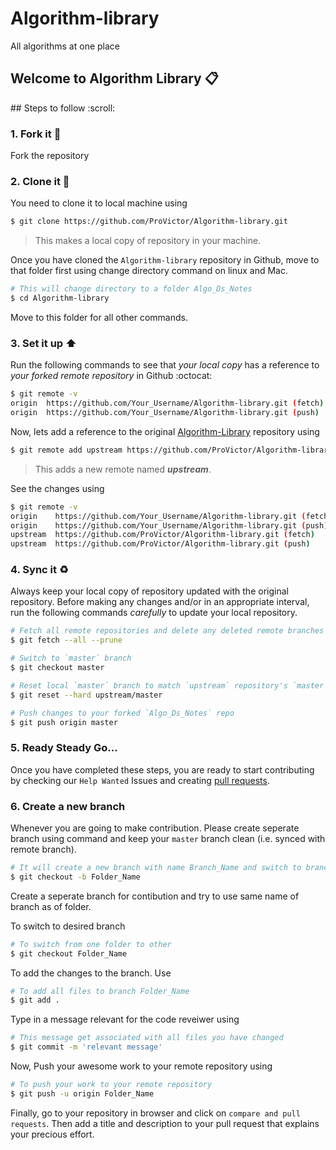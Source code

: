 # Algorithm-library
All algorithms at one place

## Welcome to Algorithm Library :clipboard:
<Add Description>
## Steps to follow :scroll:

### 1. Fork it :fork_and_knife:
Fork the repository

### 2. Clone it :busts_in_silhouette:

You need to clone it to local machine using

```sh
$ git clone https://github.com/ProVictor/Algorithm-library.git
```

> This makes a local copy of repository in your machine.

Once you have cloned the `Algorithm-library` repository in Github, move to that folder first using change directory command on linux and Mac.

```sh
# This will change directory to a folder Algo_Ds_Notes
$ cd Algorithm-library
```

Move to this folder for all other commands.

### 3. Set it up :arrow_up:

Run the following commands to see that *your local copy* has a reference to *your forked remote repository* in Github :octocat:

```sh
$ git remote -v
origin  https://github.com/Your_Username/Algorithm-library.git (fetch)
origin  https://github.com/Your_Username/Algorithm-library.git (push)
```

Now, lets add a reference to the original [Algorithm-Library](https://github.com/ProVictor/Algorithm-library) repository using

```sh
$ git remote add upstream https://github.com/ProVictor/Algorithm-library.git
```

> This adds a new remote named ***upstream***.

See the changes using

```sh
$ git remote -v
origin    https://github.com/Your_Username/Algorithm-library.git (fetch)
origin    https://github.com/Your_Username/Algorithm-library.git (push)
upstream  https://github.com/ProVictor/Algorithm-library.git (fetch)
upstream  https://github.com/ProVictor/Algorithm-library.git (push)
```

### 4. Sync it :recycle:

Always keep your local copy of repository updated with the original repository.
Before making any changes and/or in an appropriate interval, run the following commands *carefully* to update your local repository.

```sh
# Fetch all remote repositories and delete any deleted remote branches
$ git fetch --all --prune

# Switch to `master` branch
$ git checkout master

# Reset local `master` branch to match `upstream` repository's `master` branch
$ git reset --hard upstream/master

# Push changes to your forked `Algo_Ds_Notes` repo
$ git push origin master
```

### 5. Ready Steady Go... 

Once you have completed these steps, you are ready to start contributing by checking our `Help Wanted` Issues and creating [pull requests](https://github.com/ProVictor/Algorithm-library/pulls).

### 6. Create a new branch 

Whenever you are going to make contribution. Please create seperate branch using command and keep your `master` branch clean (i.e. synced with remote branch).

```sh
# It will create a new branch with name Branch_Name and switch to branch Folder_Name
$ git checkout -b Folder_Name
```

Create a seperate branch for contibution and try to use same name of branch as of folder.

To switch to desired branch

```sh
# To switch from one folder to other
$ git checkout Folder_Name
```

To add the changes to the branch. Use

```sh
# To add all files to branch Folder_Name
$ git add .
```

Type in a message relevant for the code reveiwer using

```sh
# This message get associated with all files you have changed
$ git commit -m 'relevant message'
```

Now, Push your awesome work to your remote repository using

```sh
# To push your work to your remote repository
$ git push -u origin Folder_Name
```

Finally, go to your repository in browser and click on `compare and pull requests`.
Then add a title and description to your pull request that explains your precious effort.



